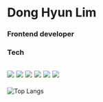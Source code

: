 # Dong Hyun Lim
### Frontend developer

### Tech
  <img src="https://img.shields.io/badge/javascript-F7DF1E?style=flat&logo=javascript&logoColor=black"> <img src="https://img.shields.io/badge/react-61DAFB?style=flat&logo=react&logoColor=black"> <img src="https://img.shields.io/badge/Typescript-3178C6?style=flat&logo=typescript&logoColor=white"/> <img src="https://img.shields.io/badge/next-000000?style=falt&logo=Next.js&logoColor=white"> <img src="https://img.shields.io/badge/tailwindcss-1daabb.svg?style=flat&logo=tailwind-css&logoColor=white" /> <img src="https://img.shields.io/badge/mysql-4479A1?style=flat&logo=mysql&logoColor=white">
---

![Top Langs](https://github-readme-stats.vercel.app/api/top-langs/?username=dong1hyun&layout=compact)
